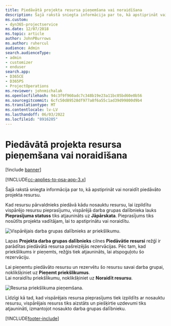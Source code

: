 ```yaml
---
title: Piedāvātā projekta resursa pieņemšana vai noraidīšana
description: Šajā rakstā sniegta informācija par to, kā apstiprināt vai noraidīt piedāvāto projekta resursu.
ms.custom:
- dyn365-projectservice
ms.date: 12/07/2018
ms.topic: article
author: JohnPBurrows
ms.author: ruhercul
audience: Admin
search.audienceType:
- admin
- customizer
- enduser
search.app:
- D365CE
- D365PS
- ProjectOperations
ms.reviewer: johnmichalak
ms.openlocfilehash: 94c3f9f960adc7c348b19e23a11bc05bd60e0b56
ms.sourcegitcommit: 6cfc50d89528df977a8f6a55c1ad39d99800d9b4
ms.translationtype: MT
ms.contentlocale: lv-LV
ms.lasthandoff: 06/03/2022
ms.locfileid: "8916205"
---
```

# <a name="accept-or-reject-a-proposed-project-resource"></a>Piedāvātā projekta resursa pieņemšana vai noraidīšana

[!include [banner](../includes/psa-now-project-operations.md)]

[!INCLUDE[cc-applies-to-psa-app-3.x](../includes/cc-applies-to-psa-app-3x.md)]

Šajā rakstā sniegta informācija par to, kā apstiprināt vai noraidīt piedāvāto projekta resursu.

Kad resursu pārvaldnieks piedāvā kādu nosauktu resursu, lai izpildītu vispārējo resursu pieprasījumu, vispārējā darba grupas dalībnieka lauks **Pieprasījuma statuss** tiks atjaunināts uz **Jāpārskata**. Pieprasījums tiks nosūtīts projekta vadītājam, lai to apstiprinātu vai noraidītu.

![Vispārējais darba grupas dalībnieks ar priekšlikumu.](media/RM-how-to-19.png)

Lapas **Projekta darba grupas dalībnieks** cilnes **Piedāvātie resursi** režģī ir parādītas piedāvātā resursa pašreizējās rezervācijas. Pēc tam, kad priekšlikums ir pieņemts, režģis tiek atjaunināts, lai atspoguļotu šo rezervāciju. 

Lai pieņemtu piedāvāto resursu un rezervētu šo resursu savai darba grupai, noklikšķiniet uz **Pieņemt priekšlikumus**.  
Lai noraidītu priekšlikumu, noklikšķiniet uz **Noraidīt resursu**.

![Resursa priekšlikuma pieņemšana.](media/RM-how-to-20.png) 

Līdzīgi kā tad, kad vispārējais resursa pieprasījums tiek izpildīts ar nosauktu resursu, vispārējais resurss tiks aizstāts un piešķirtie uzdevumi tiks atjaunināti, izmantojot nosaukto darba grupas dalībnieku.


[!INCLUDE[footer-include](../includes/footer-banner.md)]

